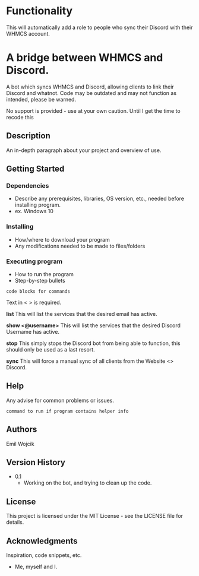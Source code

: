 # Functionality
This will automatically add a role to people who sync their Discord with their WHMCS account.

# A bridge between WHMCS and Discord.

A bot which syncs WHMCS and Discord, allowing clients to link their Discord and whatnot. Code may be outdated and may not function as intended, please be warned.

No support is provided - use at your own caution. Until I get the time to recode  this


## Description

An in-depth paragraph about your project and overview of use.

## Getting Started

### Dependencies

* Describe any prerequisites, libraries, OS version, etc., needed before installing program.
* ex. Windows 10

### Installing

* How/where to download your program
* Any modifications needed to be made to files/folders

### Executing program

* How to run the program
* Step-by-step bullets
```
code blocks for commands
```

Text in < > is required.

**list <email>**
This will list the services that the desired email has active.

**show <@username>**
This will list the services that the desired Discord Username has active.

**stop**
This simply stops the Discord bot from being able to function, this should only be used as a last resort.
  
**sync**
This will force a manual sync of all clients from the Website <> Discord.


## Help

Any advise for common problems or issues.
```
command to run if program contains helper info
```

## Authors

Emil Wojcik
  
## Version History

* 0.1
    * Working on the bot, and trying to clean up the code.

## License

This project is licensed under the MIT License - see the LICENSE file for details.

## Acknowledgments

Inspiration, code snippets, etc.
* Me, myself and I.
